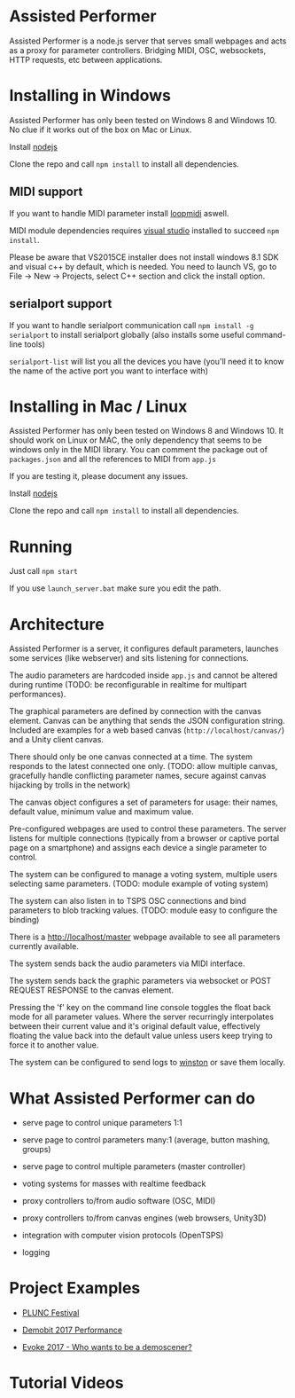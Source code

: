 # Assisted Performer 

Assisted Performer is a node.js server that serves small webpages and acts as a proxy for parameter controllers. Bridging MIDI, OSC, websockets, HTTP requests, etc between applications.

# Installing in Windows

Assisted Performer has only been tested on Windows 8 and Windows 10. No clue if it works out of the box on Mac or Linux.

Install [nodejs](http://nodejs.org/)

Clone the repo and call `npm install` to install all dependencies.

## MIDI support

If you want to handle MIDI parameter install [loopmidi](https://www.tobias-erichsen.de/software/loopmidi.html) aswell.

MIDI module dependencies requires [visual studio](https://www.visualstudio.com/downloads/) installed to succeed `npm install`.

Please be aware that VS2015CE installer does not install windows 8.1 SDK and visual c++ by default, which is needed. You need to launch VS, go to File -> New -> Projects, select C++ section and click the install option.

## serialport support

If you want to handle serialport communication call `npm install -g serialport` to install serialport globally (also installs some useful command-line tools)

`serialport-list` will list you all the devices you have (you'll need it to know the name of the active port you want to interface with)

# Installing in Mac / Linux

Assisted Performer has only been tested on Windows 8 and Windows 10. It should work on Linux or MAC, the only dependency that seems to be windows only in the MIDI library. You can comment the package out of `packages.json` and all the references to MIDI from `app.js` 

If you are testing it, please document any issues.

Install [nodejs](http://nodejs.org/)

Clone the repo and call `npm install` to install all dependencies.

# Running 

Just call `npm start`

If you use `launch_server.bat` make sure you edit the path.

# Architecture

Assisted Performer is a server, it configures default parameters, launches some services (like webserver) and sits listening for connections.

The audio parameters are hardcoded inside `app.js` and cannot be altered during runtime (TODO: be reconfigurable in realtime for multipart performances).

The graphical parameters are defined by connection with the canvas element. Canvas can be anything that sends the JSON configuration string. Included are examples for a web based canvas (`http://localhost/canvas/`) and a Unity client canvas.

There should only be one canvas connected at a time. The system responds to the latest connected one only. (TODO: allow multiple canvas, gracefully handle conflicting parameter names, secure against canvas hijacking by trolls in the network)

The canvas object configures a set of parameters for usage: their names, default value, minimum value and maximum value.

Pre-configured webpages are used to control these parameters. The server listens for multiple connections (typically from a browser or captive portal page on a smartphone) and assigns each device a single parameter to control.

The system can be configured to manage a voting system, multiple users selecting same parameters. (TODO: module example of voting system)

The system can also listen in to TSPS OSC connections and bind parameters to blob tracking values. (TODO: module easy to configure the binding)

There is a [http://localhost/master](master) webpage available to see all parameters currently available.

The system sends back the audio parameters via MIDI interface.

The system sends back the graphic parameters via websocket or POST REQUEST RESPONSE to the canvas element.

Pressing the 'f' key on the command line console toggles the float back mode for all parameter values. Where the server recurringly interpolates between their current value and it's original default value, effectively floating the value back into the default value unless users keep trying to force it to another value.

The system can be configured to send logs to [winston](http://thisdavej.com/using-winston-a-versatile-logging-library-for-node-js/) or save them locally.

# What Assisted Performer can do

* serve page to control unique parameters 1:1

* serve page to control parameters many:1 (average, button mashing, groups)

* serve page to control multiple parameters (master controller)

* voting systems for masses with realtime feedback

* proxy controllers to/from audio software (OSC, MIDI)

* proxy controllers to/from canvas engines (web browsers, Unity3D)

* integration with computer vision protocols (OpenTSPS)

* logging

# Project Examples

* [PLUNC Festival](http://artica.cc/blog/2016/11/21/plunc.html)

* [Demobit 2017 Performance](https://www.youtube.com/watch?v=KSuc_ZdtgLA)

* [Evoke 2017 - Who wants to be a demoscener?](http://www.pouet.net/prod.php?which=71569)

# Tutorial Videos

